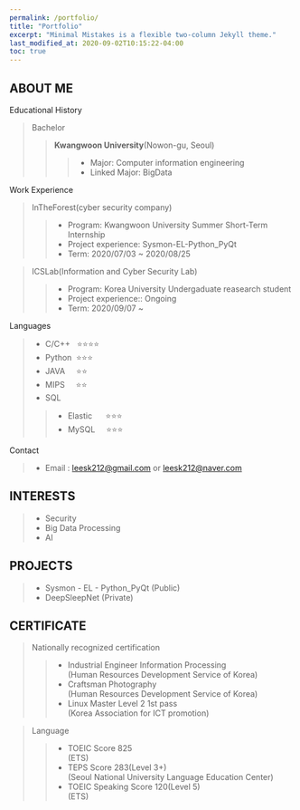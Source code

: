 ```yaml
---
permalink: /portfolio/
title: "Portfolio"
excerpt: "Minimal Mistakes is a flexible two-column Jekyll theme."
last_modified_at: 2020-09-02T10:15:22-04:00
toc: true
---
```


## **ABOUT ME**

Educational History

 > Bachelor 
 >> **Kwangwoon University**(Nowon-gu, Seoul)
 >>> - Major: Computer information engineering  
 >>> - Linked Major: BigData

Work Experience

> InTheForest(cyber security company) 
>> - Program: Kwangwoon University Summer Short-Term Internship      
>> - Project experience: Sysmon-EL-Python_PyQt
>> - Term: 2020/07/03 ~ 2020/08/25

> ICSLab(Information and Cyber Security Lab)
>> - Program: Korea University Undergaduate reasearch student      
>> - Project experience:: Ongoing
>> - Term: 2020/09/07 ~ 

Languages
> - C/C++&nbsp;&nbsp;&nbsp;⭐⭐⭐⭐  
> - Python &nbsp;⭐⭐⭐  
> - JAVA&nbsp;&nbsp;&nbsp;&nbsp;&nbsp;⭐⭐  
> - MIPS&nbsp;&nbsp;&nbsp;&nbsp;&nbsp;⭐⭐
> - SQL    
>> - Elastic &nbsp; &nbsp; &nbsp;⭐⭐⭐  
>> - MySQL &nbsp; &nbsp;&nbsp;⭐⭐⭐

Contact
> - Email : leesk212@gmail.com or leesk212@naver.com

## **INTERESTS**
> - Security  
> - Big Data Processing  
> - AI   

## **PROJECTS**
> - Sysmon - EL - Python_PyQt (Public)  
> - DeepSleepNet (Private)

## **CERTIFICATE**

> Nationally recognized certification  
>> - Industrial Engineer Information Processing  
(Human Resources Development Service of Korea)
>> - Craftsman Photography  
(Human Resources Development Service of Korea)
>> - Linux Master Level 2 1st pass  
(Korea Association for ICT promotion)  

> Language  
>> - TOEIC Score 825  
(ETS)
>> - TEPS Score 283(Level 3+)  
(Seoul National University Language Education Center)
>> - TOEIC Speaking Score 120(Level 5)  
(ETS)

